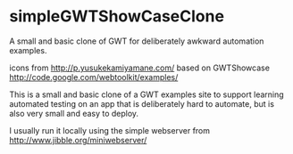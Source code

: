 simpleGWTShowCaseClone
======================

A small and basic clone of GWT for deliberately awkward automation examples.

icons from http://p.yusukekamiyamane.com/
based on GWTShowcase http://code.google.com/webtoolkit/examples/

This is a small and basic clone of a GWT examples site to support learning automated testing on an app that is deliberately hard to automate, but is also very small and easy to deploy.

I usually run it locally using the simple webserver from http://www.jibble.org/miniwebserver/
